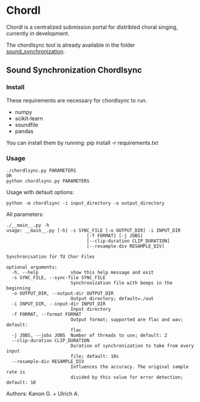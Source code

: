 # Chordl

Chordl is a centralized submission portal for distribted choral singing, currently in development.

The chordlsync tool is already available in the folder [sound_synchronization](/sound_synchronization).

## Sound Synchronization Chordlsync

### Install

These requirements are necessary for chordlsync to run.
- numpy
- scikit-learn
- soundfile
- pandas

You can install them by running:
pip install -r requirements.txt


### Usage
```{sh}
./chordlsync.py PARAMETERS
OR
python chordlsync.py PARAMETERS
```

Usage with default options:
```{sh}
python -m chordlsync -i input_directory -o output_directory
```


All parameters:
```{sh}
./__main__.py -h
usage: __main__.py [-h] -s SYNC_FILE [-o OUTPUT_DIR] -i INPUT_DIR
                              [-f FORMAT] [-j JOBS]
                              [--clip-duration CLIP_DURATION]
                              [--resample-div RESAMPLE_DIV]

Synchronisation für TU Chor Files

optional arguments:
  -h, --help            show this help message and exit
  -s SYNC_FILE, --sync-file SYNC_FILE
                        Synchronization file with beeps in the beginning
  -o OUTPUT_DIR, --output-dir OUTPUT_DIR
                        Output directory; default=./out
  -i INPUT_DIR, --input-dir INPUT_DIR
                        Input directory
  -f FORMAT, --format FORMAT
                        Output format; supported are flac and wav; default:
                        flac
  -j JOBS, --jobs JOBS  Number of threads to use; default: 2
  --clip-duration CLIP_DURATION
                        Duration of synchronization to take from every input
                        file; default: 10s
  --resample-div RESAMPLE_DIV
                        Influences the accuracy. The original sample rate is
                        divided by this value for error detection; default: 10
```

Authors:
Kanon G. + Ulrich A.
